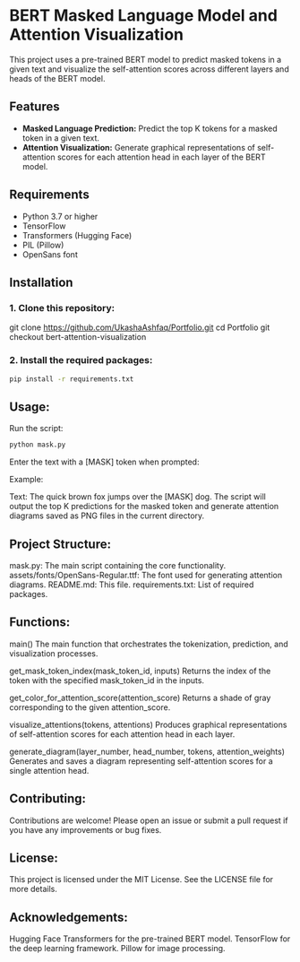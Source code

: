 # BERT Masked Language Model and Attention Visualization

This project uses a pre-trained BERT model to predict masked tokens in a given text and visualize the self-attention scores across different layers and heads of the BERT model.

## Features

- **Masked Language Prediction:** Predict the top K tokens for a masked token in a given text.
- **Attention Visualization:** Generate graphical representations of self-attention scores for each attention head in each layer of the BERT model.

## Requirements

- Python 3.7 or higher
- TensorFlow
- Transformers (Hugging Face)
- PIL (Pillow)
- OpenSans font

## Installation

### 1. Clone this repository:
   
   git clone https://github.com/UkashaAshfaq/Portfolio.git
   cd Portfolio
   git checkout bert-attention-visualization
   
### 2. Install the required packages:

```bash
pip install -r requirements.txt
```

## Usage:

Run the script:

```bash
python mask.py
```

Enter the text with a [MASK] token when prompted:

Example:

Text: The quick brown fox jumps over the [MASK] dog.
The script will output the top K predictions for the masked token and generate attention diagrams saved as PNG files in the current directory.

## Project Structure:

mask.py: The main script containing the core functionality.
assets/fonts/OpenSans-Regular.ttf: The font used for generating attention diagrams.
README.md: This file.
requirements.txt: List of required packages.

## Functions:

main()
The main function that orchestrates the tokenization, prediction, and visualization processes.

get_mask_token_index(mask_token_id, inputs)
Returns the index of the token with the specified mask_token_id in the inputs.

get_color_for_attention_score(attention_score)
Returns a shade of gray corresponding to the given attention_score.

visualize_attentions(tokens, attentions)
Produces graphical representations of self-attention scores for each attention head in each layer.

generate_diagram(layer_number, head_number, tokens, attention_weights)
Generates and saves a diagram representing self-attention scores for a single attention head.

## Contributing:

Contributions are welcome! Please open an issue or submit a pull request if you have any improvements or bug fixes.

## License:

This project is licensed under the MIT License. See the LICENSE file for more details.

## Acknowledgements:

Hugging Face Transformers for the pre-trained BERT model.
TensorFlow for the deep learning framework.
Pillow for image processing.
